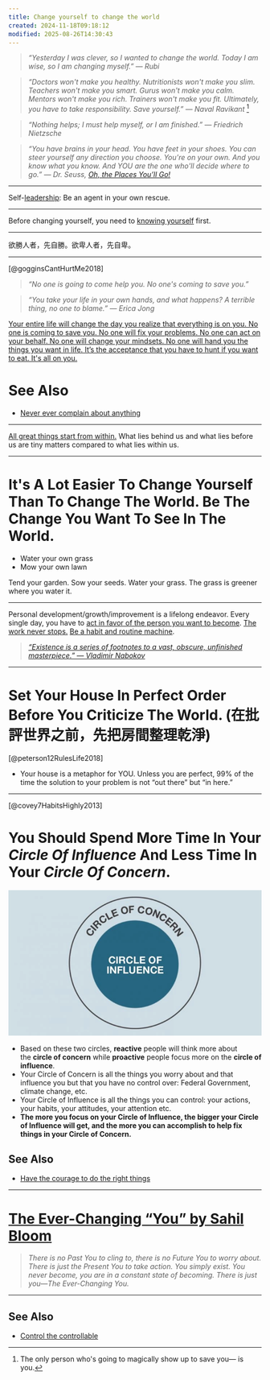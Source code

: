 ```yaml
---
title: Change yourself to change the world
created: 2024-11-18T09:18:12
modified: 2025-08-26T14:30:43
---
```


> _“Yesterday I was clever, so I wanted to change the world. Today I am wise, so I am changing myself.” — Rubi_

> _“Doctors won't make you healthy. Nutritionists won't make you slim. Teachers won't make you smart. Gurus won't make you calm. Mentors won't make you rich. Trainers won't make you fit. Ultimately, you have to take responsibility. Save yourself.” — Naval Ravikant_ [^1]

> _“Nothing helps; I must help myself, or I am finished.” — Friedrich Nietzsche_

> _“You have brains in your head. You have feet in your shoes. You can steer yourself any direction you choose. You're on your own. And you know what you know. And YOU are the one who'll decide where to go.” ― Dr. Seuss, [Oh, the Places You’ll Go!](https://www.goodreads.com/work/quotes/2125304)_

---

Self-[leadership](Leadership.md): Be an agent in your own rescue.

---

Before changing yourself, you need to [knowing yourself](mastering-yourself-is-superpower.md) first.

---

欲勝人者，先自勝。欲卑人者，先自卑。

---

[@gogginsCantHurtMe2018]

> _“No one is going to come help you. No one's coming to save you.”_

> _“You take your life in your own hands, and what happens? A terrible thing, no one to blame.” — Erica Jong_

[Your entire life will change the day you realize that everything is on you. No one is coming to save you. No one will fix your problems. No one can act on your behalf. No one will change your mindsets. No one will hand you the things you want in life. It’s the acceptance that you have to hunt if you want to eat. It's all on you.](https://x.com/SahilBloom/status/1855607589578453496)

# See Also

* [Never ever complain about anything](never-ever-complain-about-anything.md)

---

[All great things start from within.](be-primarily-internally-driven-with-intrinsic-motivation.md) What lies behind us and what lies before us are tiny matters compared to what lies within us.

---

# It's A Lot Easier To Change Yourself Than To Change The World. Be The Change You Want To See In The World.

* Water your own grass
* Mow your own lawn

Tend your garden. Sow your seeds. Water your grass. The grass is greener where you water it.

---

Personal development/growth/improvement is a lifelong endeavor. Every single day, you have to [act in favor of the person you want to become](your-identity-dictates-your-actions.md). [The work never stops.](every-single-day-chop-wood-carry-waters.md) [Be a habit and routine machine](be-a-habit-and-routine-machine.md).

> _[“Existence is a series of footnotes to a vast, obscure, unfinished masterpiece.” — Vladimir Nabokov](https://www.goodreads.com/quotes/93494-existence-is-a-series-of-footnotes-to-a-vast-obscure)_

---

# Set Your House In Perfect Order Before You Criticize The World. (在批評世界之前，先把房間整理乾淨)

[@peterson12RulesLife2018]

* Your house is a metaphor for YOU. Unless you are perfect, 99% of the time the solution to your problem is not “out there” but “in here.”

---

[@covey7HabitsHighly2013]

# You Should Spend More Time In Your _Circle Of Influence_ And Less Time In Your _Circle Of Concern_.

![](../_attachments/399f5eabbf33dfe8f8505b21847b81d5.png)

* Based on these two circles, **reactive** people will think more about the **circle of concern** while **proactive** people focus more on the **circle of influence**.
* Your Circle of Concern is all the things you worry about and that influence you but that you have no control over: Federal Government, climate change, etc.
* Your Circle of Influence is all the things you can control: your actions, your habits, your attitudes, your attention etc.
* **The more you focus on your Circle of Influence, the bigger your Circle of Influence will get, and the more you can accomplish to help fix things in your Circle of Concern.**

## See Also

* [Have the courage to do the right things](Have%20the%20courage%20to%20do%20the%20right%20things.md)

---

# [The Ever-Changing “You” by Sahil Bloom](https://www.sahilbloom.com/newsletter/the-ever-changing-you)

> _There is no Past You to cling to, there is no Future You to worry about. There is just the Present You to take action. You simply exist. You never become, you are in a constant state of becoming. There is just you—The Ever-Changing You._

---

## See Also

* [Control the controllable](control-the-controllable.md)

[^1]: The only person who's going to magically show up to save you— is you.
